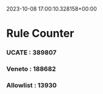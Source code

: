 2023-10-08 17:00:10.328158+00:00
# Rule Counter 
 ### UCATE : 389807

 ### Veneto : 188682

 ### Allowlist : 13930